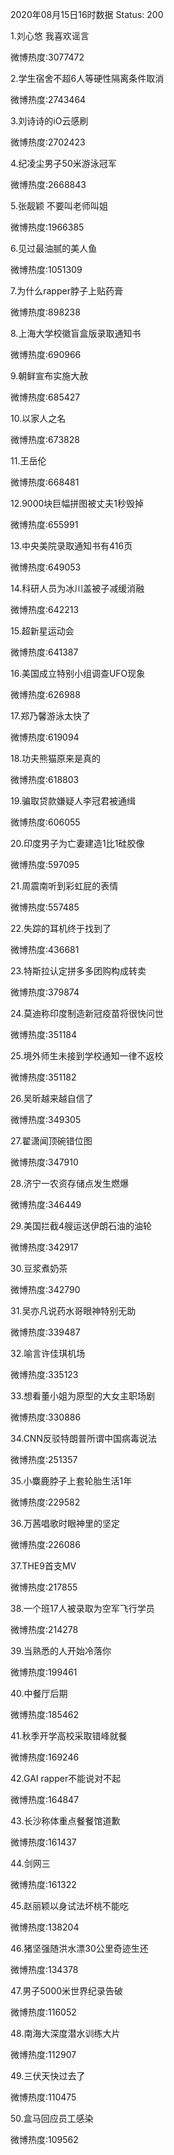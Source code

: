 2020年08月15日16时数据
Status: 200

1.刘心悠 我喜欢谣言

微博热度:3077472

2.学生宿舍不超6人等硬性隔离条件取消

微博热度:2743464

3.刘诗诗的iO云感刷

微博热度:2702423

4.纪凌尘男子50米游泳冠军

微博热度:2668843

5.张靓颖 不要叫老师叫姐

微博热度:1966385

6.见过最油腻的美人鱼

微博热度:1051309

7.为什么rapper脖子上贴药膏

微博热度:898238

8.上海大学校徽盲盒版录取通知书

微博热度:690966

9.朝鲜宣布实施大赦

微博热度:685427

10.以家人之名

微博热度:673828

11.王岳伦

微博热度:668481

12.9000块巨幅拼图被丈夫1秒毁掉

微博热度:655991

13.中央美院录取通知书有416页

微博热度:649053

14.科研人员为冰川盖被子减缓消融

微博热度:642213

15.超新星运动会

微博热度:641387

16.美国成立特别小组调查UFO现象

微博热度:626988

17.郑乃馨游泳太快了

微博热度:619094

18.功夫熊猫原来是真的

微博热度:618803

19.骗取贷款嫌疑人李冠君被通缉

微博热度:606055

20.印度男子为亡妻建造1比1硅胶像

微博热度:597095

21.周震南听到彩虹屁的表情

微博热度:557485

22.失踪的耳机终于找到了

微博热度:436681

23.特斯拉认定拼多多团购构成转卖

微博热度:379874

24.莫迪称印度制造新冠疫苗将很快问世

微博热度:351184

25.境外师生未接到学校通知一律不返校

微博热度:351182

26.吴昕越来越自信了

微博热度:349305

27.翟潇闻顶碗错位图

微博热度:347910

28.济宁一农资存储点发生燃爆

微博热度:346449

29.美国拦截4艘运送伊朗石油的油轮

微博热度:342917

30.豆浆煮奶茶

微博热度:342790

31.吴亦凡说药水哥眼神特别无助

微博热度:339487

32.喻言许佳琪机场

微博热度:335123

33.想看董小姐为原型的大女主职场剧

微博热度:330886

34.CNN反驳特朗普所谓中国病毒说法

微博热度:251357

35.小麋鹿脖子上套轮胎生活1年

微博热度:229582

36.万茜唱歌时眼神里的坚定

微博热度:226086

37.THE9首支MV

微博热度:217855

38.一个班17人被录取为空军飞行学员

微博热度:214278

39.当熟悉的人开始冷落你

微博热度:199461

40.中餐厅后期

微博热度:185462

41.秋季开学高校采取错峰就餐

微博热度:169246

42.GAI rapper不能说对不起

微博热度:164847

43.长沙称体重点餐餐馆道歉

微博热度:161437

44.剑网三

微博热度:161322

45.赵丽颖以身试法坏桃不能吃

微博热度:138204

46.猪坚强随洪水漂30公里奇迹生还

微博热度:134378

47.男子5000米世界纪录告破

微博热度:116052

48.南海大深度潜水训练大片

微博热度:112907

49.三伏天快过去了

微博热度:110475

50.盒马回应员工感染

微博热度:109562

